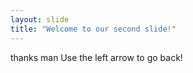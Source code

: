 ```yaml
---
layout: slide
title: "Welcome to our second slide!"
---
```

thanks man
Use the left arrow to go back!

